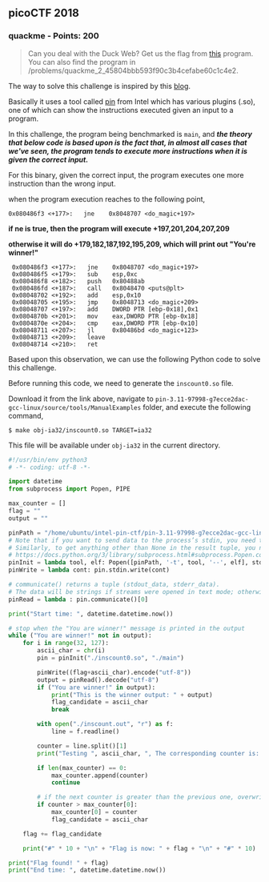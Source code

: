 ## picoCTF 2018
### quackme - Points: 200

>Can you deal with the Duck Web? Get us the flag from [this](https://2018shell.picoctf.com/static/197682216dbdd2c67ae043dc531d4cfc/main) program. You can also find the program in /problems/quackme_2_45804bbb593f90c3b4cefabe60c1c4e2.

The way to solve this challenge is inspired by this [blog](https://ctf-wiki.github.io/ctf-tools/binary-core-tools/instrumentation/intel_pin/).

Basically it uses a tool called [pin](https://software.intel.com/en-us/articles/pin-a-dynamic-binary-instrumentation-tool) from Intel which has various plugins (.so), one of which can show the instructions executed given an input to a program.

In this challenge, the program being benchmarked is `main`, and **_the theory that below code is based upon is the fact that, in almost all cases that we've seen, the program tends to execute more instructions when it is given the correct input._**

For this binary, given the correct input, the program executes one more instruction than the wrong input.

when the program execution reaches to the following point,

`0x080486f3 <+177>:   jne    0x8048707 <do_magic+197>`

**if ne is true, then the program will execute +197,201,204,207,209**

**otherwise it will do +179,182,187,192,195,209, which will print out "You're winner!"**

```assembly
 0x080486f3 <+177>:   jne    0x8048707 <do_magic+197>
 0x080486f5 <+179>:   sub    esp,0xc
 0x080486f8 <+182>:   push   0x80488ab
 0x080486fd <+187>:   call   0x8048470 <puts@plt>
 0x08048702 <+192>:   add    esp,0x10
 0x08048705 <+195>:   jmp    0x8048713 <do_magic+209>
 0x08048707 <+197>:   add    DWORD PTR [ebp-0x18],0x1
 0x0804870b <+201>:   mov    eax,DWORD PTR [ebp-0x18]
 0x0804870e <+204>:   cmp    eax,DWORD PTR [ebp-0x10]
 0x08048711 <+207>:   jl     0x80486bd <do_magic+123>
 0x08048713 <+209>:   leave
 0x08048714 <+210>:   ret
```

Based upon this observation, we can use the following Python code to solve this challenge.

Before running this code, we need to generate the `inscount0.so` file.

Download it from the link above, navigate to `pin-3.11-97998-g7ecce2dac-gcc-linux/source/tools/ManualExamples` folder, and execute the following command,

`$ make obj-ia32/inscount0.so TARGET=ia32`

This file will be available under `obj-ia32` in the current directory.

```python
#!/usr/bin/env python3
# -*- coding: utf-8 -*-

import datetime
from subprocess import Popen, PIPE

max_counter = []
flag = ""
output = ""

pinPath = "/home/ubuntu/intel-pin-ctf/pin-3.11-97998-g7ecce2dac-gcc-linux/pin"
# Note that if you want to send data to the process’s stdin, you need to create the Popen object with stdin=PIPE.
# Similarly, to get anything other than None in the result tuple, you need to give stdout=PIPE and/or stderr=PIPE too.
# https://docs.python.org/3/library/subprocess.html#subprocess.Popen.communicate
pinInit = lambda tool, elf: Popen([pinPath, '-t', tool, '--', elf], stdin = PIPE, stdout = PIPE)
pinWrite = lambda cont: pin.stdin.write(cont)

# communicate() returns a tuple (stdout_data, stderr_data). 
# The data will be strings if streams were opened in text mode; otherwise, bytes.
pinRead = lambda : pin.communicate()[0]

print("Start time: ", datetime.datetime.now())

# stop when the "You are winner!" message is printed in the output
while ("You are winner!" not in output):
    for i in range(32, 127):
        ascii_char = chr(i)
        pin = pinInit("./inscount0.so", "./main")

        pinWrite((flag+ascii_char).encode("utf-8"))
        output = pinRead().decode("utf-8")
        if ("You are winner!" in output):
            print("This is the winner output: " + output)
            flag_candidate = ascii_char
            break

        with open("./inscount.out", "r") as f:
            line = f.readline()

        counter = line.split()[1]
        print("Testing ", ascii_char, ", The corresponding counter is: ", counter)

        if len(max_counter) == 0:
            max_counter.append(counter)
            continue

        # if the next counter is greater than the previous one, overwrite the previous counter
        if counter > max_counter[0]:
            max_counter[0] = counter
            flag_candidate = ascii_char

    flag += flag_candidate

    print("#" * 10 + "\n" + "Flag is now: " + flag + "\n" + "#" * 10)

print("Flag found! " + flag)
print("End time: ", datetime.datetime.now())
```
